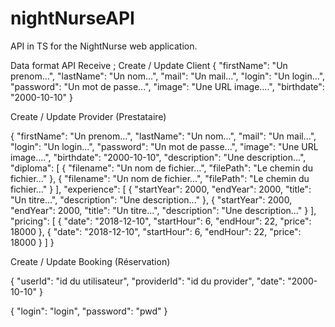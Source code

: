 # nightNurseAPI
API in TS for the NightNurse web application.

Data format API Receive ; 
Create / Update Client
{
    "firstName": "Un prenom...",
    "lastName": "Un nom...",
    "mail": "Un mail...",
    "login": "Un login...",
    "password": "Un mot de passe...",
    "image": "Une URL image....",
    "birthdate": "2000-10-10"
}

Create / Update Provider (Prestataire)

{
    "firstName": "Un prenom...",
    "lastName": "Un nom...",
    "mail": "Un mail...",
    "login": "Un login...",
    "password": "Un mot de passe...",
    "image": "Une URL image....",
    "birthdate": "2000-10-10",
    "description": "Une description...",
    "diploma": [
                    { "filename": "Un nom de fichier...", "filePath": "Le chemin du fichier..." },
                    { "filename": "Un nom de fichier...", "filePath": "Le chemin du fichier..." }
                ],
    "experience": [
                    { "startYear": 2000, "endYear": 2000, "title": "Un titre...", "description": "Une description..." },
                    { "startYear": 2000, "endYear": 2000, "title": "Un titre...", "description": "Une description..." }
                ],
    "pricing": [
                    { "date": "2018-12-10", "startHour": 6, "endHour": 22, "price": 18000 },
                    { "date": "2018-12-10", "startHour": 6, "endHour": 22, "price": 18000 }
                ]
}

Create / Update  Booking (Réservation)

{
    "userId": "id du utilisateur",
    "providerId": "id du provider",
    "date": "2000-10-10"
}

{
    "login": "login",
    "password": "pwd"
}

